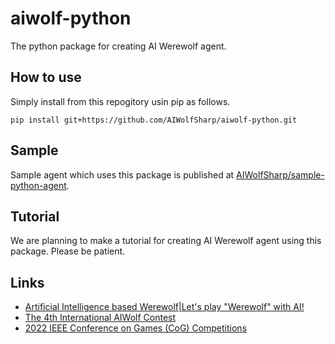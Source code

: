 # aiwolf-python
The python package for creating AI Werewolf agent.
## How to use
Simply install from this repogitory usin pip as follows.
```
pip install git+https://github.com/AIWolfSharp/aiwolf-python.git
```
## Sample
Sample agent which uses this package is published at [AIWolfSharp/sample-python-agent](https://github.com/AIWolfSharp/sample-python-agent).
## Tutorial
We are planning to make a tutorial for creating AI Werewolf agent using this package.
Please be patient.
## Links
* [Artificial Intelligence based Werewolf|Let's play "Werewolf" with AI!](http://aiwolf.org/en/)
* [The 4th International AIWolf Contest](http://aiwolf.org/en/4th-international-aiwolf-contest)
* [2022 IEEE Conference on Games (CoG) Competitions](https://ieee-cog.org/2022/#COMPETITIONS)